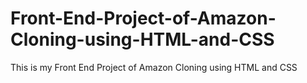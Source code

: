 # Front-End-Project-of-Amazon-Cloning-using-HTML-and-CSS
This is my Front End Project of Amazon Cloning using HTML and CSS
